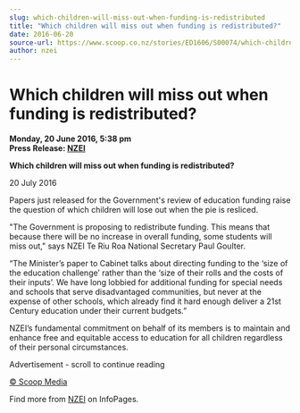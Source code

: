 ```yaml
---
slug: which-children-will-miss-out-when-funding-is-redistributed
title: "Which children will miss out when funding is redistributed?"
date: 2016-06-20
source-url: https://www.scoop.co.nz/stories/ED1606/S00074/which-children-will-miss-out-when-funding-is-redistributed.htm
author: nzei
---
```

Which children will miss out when funding is redistributed?
===========================================================

**Monday, 20 June 2016, 5:38 pm**  
**Press Release: [NZEI](https://info.scoop.co.nz/NZEI)**

  
**Which children will miss out when funding is redistributed?**

20 July 2016

Papers just released for the Government's review of education funding raise the question of which children will lose out when the pie is resliced.

"The Government is proposing to redistribute funding. This means that because there will be no increase in overall funding, some students will miss out," says NZEI Te Riu Roa National Secretary Paul Goulter.

“The Minister’s paper to Cabinet talks about directing funding to the ‘size of the education challenge’ rather than the ‘size of their rolls and the costs of their inputs’. We have long lobbied for additional funding for special needs and schools that serve disadvantaged communities, but never at the expense of other schools, which already find it hard enough deliver a 21st Century education under their current budgets.”

NZEI’s fundamental commitment on behalf of its members is to maintain and enhance free and equitable access to education for all children regardless of their personal circumstances.

  

Advertisement - scroll to continue reading





[© Scoop Media](http://www.scoop.co.nz/about/terms.html)

Find more from [NZEI](https://info.scoop.co.nz/NZEI) on InfoPages.